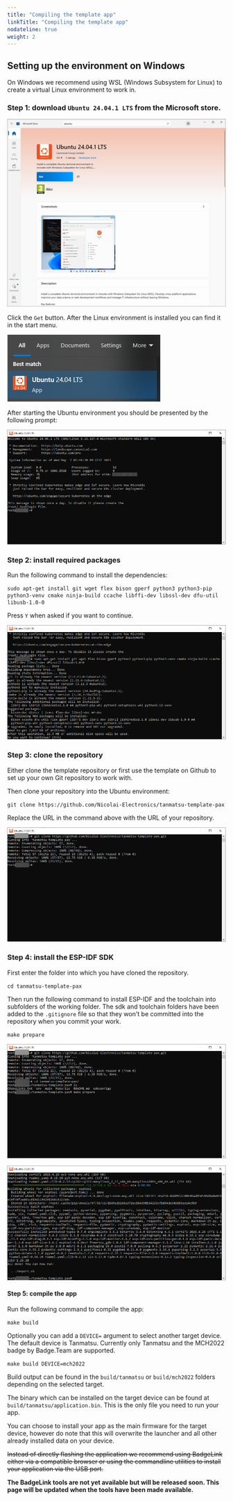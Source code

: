 ```yaml
---
title: "Compiling the template app"
linkTitle: "Compiling the template app"
nodateline: true
weight: 2
---
```


## Setting up the environment on Windows

On Windows we recommend using WSL (Windows Subsystem for Linux) to create a virtual Linux environment to work in.

### Step 1: download `Ubuntu 24.04.1 LTS` from the Microsoft store.

![Microsoft store](microsoft_store.png)

Click the `Get` button. After the Linux environment is installed you can find it in the start menu.

![Start menu](start_menu.png)

After starting the Ubuntu environment you should be presented by the following prompt:

![Bash shell](bash_shell.png)

### Step 2: install required packages

Run the following command to install the dependencies:

```
sudo apt-get install git wget flex bison gperf python3 python3-pip python3-venv cmake ninja-build ccache libffi-dev libssl-dev dfu-util libusb-1.0-0
```

Press `Y` when asked if you want to continue.

![apt-get](packages.png)

### Step 3: clone the repository

Either clone the template repository or first use the template on Github to set up your own Git repository to work with.

Then clone your repository into the Ubuntu environment:

```
git clone https://github.com/Nicolai-Electronics/tanmatsu-template-pax
```

Replace the URL in the command above with the URL of your repository.

![clone](clone.png)

### Step 4: install the ESP-IDF SDK

First enter the folder into which you have cloned the repository.

```
cd tanmatsu-template-pax
```

Then run the following command to install ESP-IDF and the toolchain into subfolders of the working folder. The sdk and toolchain folders have been added to the `.gitignore` file so that they won't be committed into the repository when you commit your work.

```
make prepare
```

![esp-idf-prepare](esp_idf.png)

![esp-idf-installed](esp_idf2.png)


#### Step 5: compile the app

Run the following command to compile the app:

```
make build
```

Optionally you can add a `DEVICE=` argument to select another target device. The default device is Tanmatsu. Currently only Tanmatsu and the MCH2022 badge by Badge.Team are supported.

```
make build DEVICE=mch2022
```

Build output can be found in the `build/tanmatsu` or `build/mch2022` folders depending on the selected target.

The binary which can be installed on the target device can be found at `build/tanmatsu/application.bin`. This is the only file you need to run your app.

You can choose to install your app as the main firmware for the target device, however do note that this will overwrite the launcher and all other already installed data on your device.

~~Instead of directly flashing the application we recommend using BadgeLink either via a compatible browser or using the commandline utilities to install your application via the USB port.~~

**The BadgeLink tools are not yet available but will be released soon. This page will be updated when the tools have been made available.**
